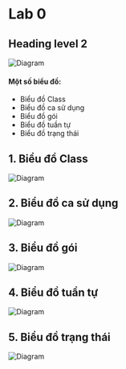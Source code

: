 # Lab 0

## Heading level 2



![Diagram](https://www.planttext.com/api/plantuml/png/UhzxlqDnIM9HIMbk3XTNSNPcda9HVd4g5vTJVfA2hfs2OqvcSggLWaTgJaw-8XUNGsfU2b0b0000__y30000)

#### Một số biểu đồ:
- Biểu đồ Class
- Biểu đồ ca sử dụng
- Biểu đồ gói
- Biểu đồ tuần tự
- Biểu đồ trạng thái

## 1. Biểu đồ Class
![Diagram](https://www.planttext.com/api/plantuml/png/UhzxlqDnIM9HIMbk3bToJc9niO9Vnk55UM6PXrVbALHpAIZeAfG0cLOAmIL5cNdfO87SmuiLya2g5CeomNAPUILWYICJ7-xkJbH8pdYuknD9Xu92Ucf9ICRXBNdf8Pbv6feeKYKPXrVb8kpKGBPD1sGLs7YWdhByp1IkMYweAmCo3c_AItTAnE58d5O23K3oeAwk7P99La37b3xSFJDPeUpXxaOkXzIy552m00000F__0m00)

## 2. Biểu đồ ca sử dụng
![Diagram](https://www.planttext.com/api/plantuml/png/UhzxlqDnIM9HIMbk3bTYSab-aO9Vnk55UM6PXrVbGGK2In_kMfpdStWl5rTfSMfoOd6gWb98nk5LkH2b2c2rIWg9nGgXpeO89H67DoTYKM64KE7ySDVQ0eMy321Leb2ISNXBNhf2IIPCeJ4N5y8f2hgwTc3ZCOICkU3kWoj25p7YSaZDIm5v4G000F__0m00)

## 3. Biểu đồ gói
![Diagram](https://www.planttext.com/api/plantuml/png/UhzxlqDnIM9HIMbk3bT1Od9sOdggWfB7mztj2YKP3tTFp4jNA2nzk6jndaBEuRqAUHc75-Kf53_SlL59ePfBGG6kmGyiKPPvU5KUH4P18JadiRXO0ImH1X974lGvjk7Omhnqi0X2WOAkhXsIL2qNiWM124Sa9mAf1Rb0su2kJ4QrpZdH9p4tB3Cr6TcsXxkxapF00d1fY5qmYLgkMYw7rBmKK1W00000__y30000)

## 4. Biểu đồ tuần tự
![Diagram](https://www.planttext.com/api/plantuml/png/UhzxlqDnIM9HIMbk3bTYSab-aO9Vnk55UM6PXrVbGGK2In_kMfpdStWl5vobe6kduF5mTtj8niFT4_FI5QmKIZ8EhyfLo0FfLIW3QTRGv49M0TJWV6nXyCFTyrqUxbxlamcKAWLgopcseHIaTmjGIKbc7fe1c3fqCIokEBmm6QZjuQwrUN3J5kHbA2I3p4Hr0b0lmWTMC6kJ3Y_CHxPNuSZ4mukX_a4n2n4mcDu_Cl58Cv01TaS1SLu7Exm4g6OZa3gy85CXEoCVv3WY_OqKQCYw5O0A5XSev03LOdWUoGD0_KMbbGh98EU2jBI3NG9KoEMGcfS2IWm00000__y30000)

## 5. Biểu đồ trạng thái
![Diagram](https://www.planttext.com/api/plantuml/png/UhzxlqDnIM9HIMbk3bUqLgo2hgwTmf49Hvhpqlqo7kvQMy25p07B-XvUaETnU4rUXdF6uRLv6GfM2YKPGA4CXUJ3M_BICTM709bBIvmUxbgO2LHRd9W9KWzKgL2IcSU5RXX8Gs3fmrsBytmEx_NBEBmeBoppyAeyeCRaZ8UxU_CKya1Y2cKWGIvi2Y4s7bwLYwAv12IYaFjmz-nC51FGLMBtNqO-K4YX1EGDU1Y500KNbW0bZqm4-LUXeXGixP2Qbm8AIW00003__mC0)
